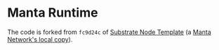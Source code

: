 Manta Runtime
==============

The code is forked from `fc9d24c` of [Substrate Node Template](https://github.com/substrate-developer-hub/substrate-node-template/tree/fc9d24c429d271ec7d4f5075b8a7ec700c721a87/runtime) (a [Manta Network's local copy](https://github.com/Manta-Network/substrate-node-template/tree/master/runtime)). 
